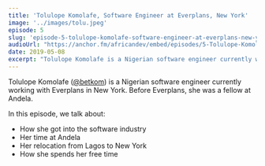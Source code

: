 ```yaml
---
title: 'Tolulope Komolafe, Software Engineer at Everplans, New York'
image: '../images/tolu.jpeg'
episode: 5
slug: 'episode-5-tolulope-komolafe-software-engineer-at-everplans-new-york'
audioUrl: "https://anchor.fm/africandev/embed/episodes/5-Tolulope-Komolafe--Software-Engineer-at-Everplans--New-York-e3v4mf"
date: 2019-05-08
excerpt: "Tolulope Komolafe is a Nigerian software engineer currently working with Everplans in New York. Before Everplans, she was a fellow at Andela."
---
```


Tolulope Komolafe ([@betkom](https://twitter.com/betkom/)) is a Nigerian software engineer currently working with Everplans in New York.  Before Everplans, she was a fellow at Andela.

In this episode, we talk about:
- How she got into the software industry
- Her time at Andela
- Her relocation from Lagos to New York
- How she spends her free time